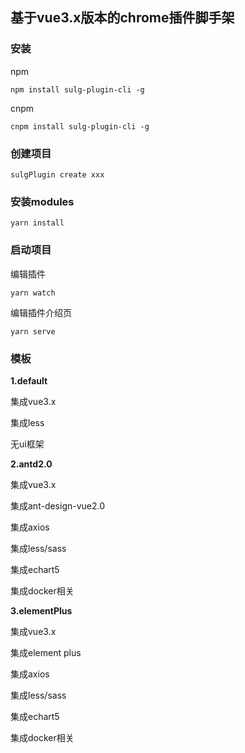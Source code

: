 ## 基于vue3.x版本的chrome插件脚手架

### 安装

npm

```shell
npm install sulg-plugin-cli -g
```

cnpm 

```shell
cnpm install sulg-plugin-cli -g
```



### 创建项目

```shell
sulgPlugin create xxx
```



### 安装modules

```shell
yarn install
```



### 启动项目

编辑插件

```shell
yarn watch
```

编辑插件介绍页

```shell
yarn serve
```



### 模板

**1.default**

集成vue3.x

集成less

无ui框架



**2.antd2.0**

集成vue3.x

集成ant-design-vue2.0

集成axios

集成less/sass

集成echart5

集成docker相关



**3.elementPlus**

集成vue3.x

集成element plus

集成axios

集成less/sass

集成echart5

集成docker相关